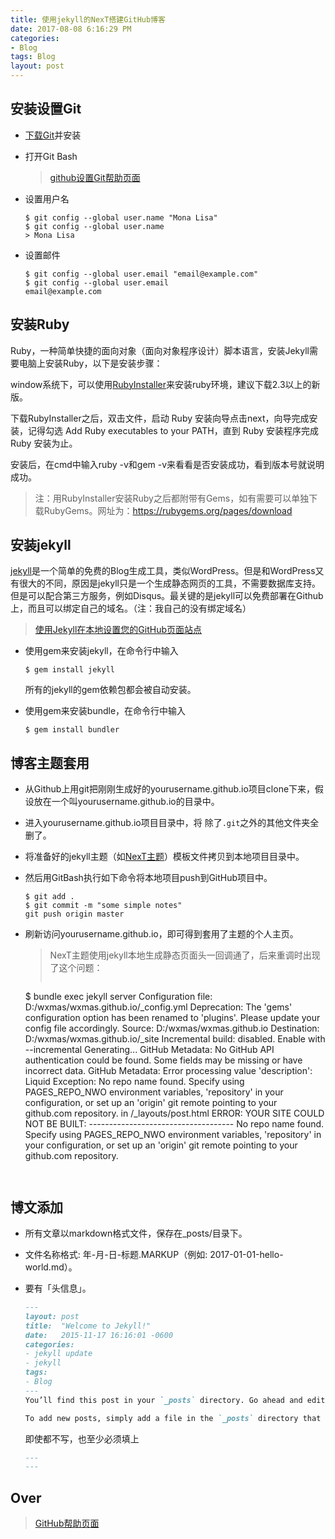 ```yaml
---
title: 使用jekyll的NexT搭建GitHub博客
date: 2017-08-08 6:16:29 PM 
categories:
- Blog
tags: Blog
layout: post
---
```


## 安装设置Git ##

- [下载Git](https://git-scm.com/downloads)并安装
- 打开Git Bash

	>[github设置Git帮助页面](https://help.github.com/articles/set-up-git/) 

- 设置用户名

	```git linenos
	$ git config --global user.name "Mona Lisa"
	$ git config --global user.name
	> Mona Lisa
	```

- 设置邮件 

	```git
	$ git config --global user.email "email@example.com"
	$ git config --global user.email
	email@example.com
	```

## 安装Ruby ##

Ruby，一种简单快捷的面向对象（面向对象程序设计）脚本语言，安装Jekyll需要电脑上安装Ruby，以下是安装步骤：

window系统下，可以使用[RubyInstaller](http://rubyinstaller.org/downloads/)来安装ruby环境，建议下载2.3以上的新版。

下载RubyInstaller之后，双击文件，启动 Ruby 安装向导点击next，向导完成安装，记得勾选 Add Ruby executables to your PATH，直到 Ruby 安装程序完成 Ruby 安装为止。

安装后，在cmd中输入ruby -v和gem -v来看看是否安装成功，看到版本号就说明成功。

> 注：用RubyInstaller安装Ruby之后都附带有Gems，如有需要可以单独下载RubyGems。网址为：https://rubygems.org/pages/download

## 安装jekyll ##

[jekyll](http://jekyllcn.com/)是一个简单的免费的Blog生成工具，类似WordPress。但是和WordPress又有很大的不同，原因是jekyll只是一个生成静态网页的工具，不需要数据库支持。但是可以配合第三方服务，例如Disqus。最关键的是jekyll可以免费部署在Github上，而且可以绑定自己的域名。（注：我自己的没有绑定域名）

>[使用Jekyll在本地设置您的GitHub页面站点](https://help.github.com/articles/setting-up-your-github-pages-site-locally-with-jekyll/)

- 使用gem来安装jekyll，在命令行中输入

	`$ gem install jekyll`

	所有的jekyll的gem依赖包都会被自动安装。

- 使用gem来安装bundle，在命令行中输入

	`$ gem install bundler`

## 博客主题套用 ##

- 从Github上用git把刚刚生成好的yourusername.github.io项目clone下来，假设放在一个叫yourusername.github.io的目录中。
- 进入yourusername.github.io项目目录中，将 除了`.git`之外的其他文件夹全删了。
- 将准备好的jekyll主题（如[NexT主题](http://theme-next.simpleyyt.com/)）模板文件拷贝到本地项目目录中。
- 然后用GitBash执行如下命令将本地项目push到GitHub项目中。

	```git
	$ git add .
	$ git commit -m "some simple notes"
	git push origin master
	```

- 刷新访问yourusername.github.io，即可得到套用了主题的个人主页。

	>NexT主题使用jekyll本地生成静态页面头一回调通了，后来重调时出现了这个问题：
	>```jekyll 
	$ bundle exec jekyll server
	Configuration file: D:/wxmas/wxmas.github.io/_config.yml
       Deprecation: The 'gems' configuration option has been renamed to 'plugins'. Please update your config file accordingly.
            Source: D:/wxmas/wxmas.github.io
       Destination: D:/wxmas/wxmas.github.io/_site
	Incremental build: disabled. Enable with --incremental
      Generating...
	GitHub Metadata: No GitHub API authentication could be found. Some fields may be missing or have incorrect data.
	GitHub Metadata: Error processing value 'description':
	Liquid Exception: No repo name found. Specify using PAGES_REPO_NWO environment variables, 'repository' in your configuration, or set up an 'origin' git remote pointing to your github.com repository. in /_layouts/post.html
             ERROR: YOUR SITE COULD NOT BE BUILT:
                    ------------------------------------
                    No repo name found. Specify using PAGES_REPO_NWO environment variables, 'repository' in your configuration, or set up an 'origin' git remote pointing to your github.com repository.
	```


## 博文添加 ##

- 所有文章以markdown格式文件，保存在_posts/目录下。
- 文件名称格式: 年-月-日-标题.MARKUP（例如: 2017-01-01-hello-world.md）。
- 要有「头信息」。
	
	```markdown
	---
	layout: post
	title:  "Welcome to Jekyll!"
	date:   2015-11-17 16:16:01 -0600
	categories: 
	- jekyll update
	- jekyll
	tags:
	- Blog
	---
	You’ll find this post in your `_posts` directory. Go ahead and edit it and re-build the site to see your changes. You can rebuild the site in many different ways, but the most common way is to run `bundle exec jekyll serve`, which launches a web server and auto-regenerates your site when a file is updated.

	To add new posts, simply add a file in the `_posts` directory that follows the convention `YYYY-MM-DD-name-of-post.ext` and includes the necessary front matter. Take a look at the source for this post to get an idea about how it works.

	````

	即使都不写，也至少必须填上
	
	```markdown
	---
	---
	````

## Over ##

>[GitHub帮助页面](https://help.github.com/)